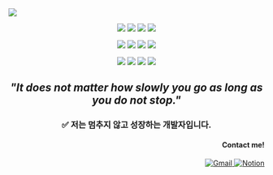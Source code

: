 <img src="https://capsule-render.vercel.app/api?type=waving&height=200&color=9face8&text=Welcome%20to%20Taeyoung's%20GitHub&section=header&reversal=false&fontAlign=55&fontAlignY=30&animation=fadeIn&fontSize=50&descAlign=90&desc=I'm%20ML%20Engineer&descAlignY=47&descSize=15&fontColor=ffffff" />

<p align="center">
  <img src="https://img.shields.io/badge/Python-3776AB?style=for-the-badge&logo=Python&logoColor=white">
  <img src="https://img.shields.io/badge/PyTorch-3776AB.svg?style=for-the-badge&logo=PyTorch&logoColor=white">
  <img src="https://img.shields.io/badge/scikit--learn-3776AB.svg?style=for-the-badge&logo=scikit-learn&logoColor=white">
  <img src="https://img.shields.io/badge/TensorFlow-3776AB.svg?style=for-the-badge&logo=TensorFlow&logoColor=white">
</p>

<p align="center">
  <img src="https://img.shields.io/badge/numpy-3776AB.svg?style=for-the-badge&logo=numpy&logoColor=white">
  <img src="https://img.shields.io/badge/pandas-3776AB.svg?style=for-the-badge&logo=pandas&logoColor=white">
  <img src="https://img.shields.io/badge/Matplotlib-3776AB.svg?style=for-the-badge&logo=Matplotlib&logoColor=black">
  <img src="https://img.shields.io/badge/github-3776AB.svg?style=for-the-badge&logo=github&logoColor=white">
</p>

<p align="center">
  <img src="https://img.shields.io/badge/docker-0db7ed.svg?style=for-the-badge&logo=docker&logoColor=white">
  <img src="https://img.shields.io/badge/Adobe%20Photoshop-0db7ed.svg?style=for-the-badge&logo=adobe%20photoshop&logoColor=white">
  <img src="https://img.shields.io/badge/Adobe%20Illustrator-0db7ed.svg?style=for-the-badge&logo=adobe%20illustrator&logoColor=white">
  <img src="https://img.shields.io/badge/Adobe%20InDesign-0db7ed.svg?style=for-the-badge&logo=adobeindesign&logoColor=white">
</p>

<h2 align="center"><em>"It does not matter how slowly you go as long as you do not stop."</em></h2>



<h3 align="center">✅ 저는 멈추지 않고 성장하는 개발자입니다.</h3>
<h4 align="right">Contact me!</h4>

<p align="right">
  <a href="https://mail.google.com/mail/?view=cm&to=n7dd29c@gmail.com&su=Hello%20Taeyoung&body=안녕하세요.">
    <img src="https://img.shields.io/badge/Gmail-EA4335?style=flat&logo=Gmail&logoColor=white" alt="Gmail">
  </a>
  
  <a href="https://wool-porpoise-f5f.notion.site/Tensorflow-PyTorch-Transformer-LLM-291e7d25ba168063bf58fd1489b8daf9?source=copy_link">
    <img src="https://img.shields.io/badge/Notion-000000?style=flat&logo=Notion&logoColor=white" alt="Notion">
  </a>
</p>
